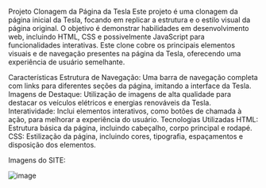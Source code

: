 Projeto Clonagem da Página da Tesla
Este projeto é uma clonagem da página inicial da Tesla, focando em replicar a estrutura e o estilo visual da página original. O objetivo é demonstrar habilidades em desenvolvimento web, incluindo HTML, CSS e possivelmente JavaScript para funcionalidades interativas. Este clone cobre os principais elementos visuais e de navegação presentes na página da Tesla, oferecendo uma experiência de usuário semelhante.

Características
Estrutura de Navegação: Uma barra de navegação completa com links para diferentes seções da página, imitando a interface da Tesla.
Imagens de Destaque: Utilização de imagens de alta qualidade para destacar os veículos elétricos e energias renováveis da Tesla.
Interatividade: Inclui elementos interativos, como botões de chamada à ação, para melhorar a experiência do usuário.
Tecnologias Utilizadas
HTML: Estrutura básica da página, incluindo cabeçalho, corpo principal e rodapé.
CSS: Estilização da página, incluindo cores, tipografia, espaçamentos e disposição dos elementos.

Imagens do SITE:


![image](https://github.com/matheeeusm/pagina-teste-tesla/assets/149075311/6ae6e843-4e4c-435d-98c2-8830492d7314)

